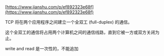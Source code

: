 
[https://www.jianshu.com/p/ef892323e68f](https://www.jianshu.com/p/ef892323e68f)

TCP 将在两个应用程序之间建立一个全双工 (full-duplex) 的通信。

这个全双工的通信将占用两个计算机之间的通信线路，直到它被一方或双方关闭为止。


write and read 是一次性的，不能追加
